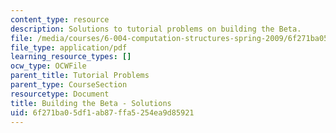 ```yaml
---
content_type: resource
description: Solutions to tutorial problems on building the Beta.
file: /media/courses/6-004-computation-structures-spring-2009/6f271ba05df1ab87ffa5254ea9d85921_MIT6_004s09_tutor14_sol.pdf
file_type: application/pdf
learning_resource_types: []
ocw_type: OCWFile
parent_title: Tutorial Problems
parent_type: CourseSection
resourcetype: Document
title: Building the Beta - Solutions
uid: 6f271ba0-5df1-ab87-ffa5-254ea9d85921
---
```

